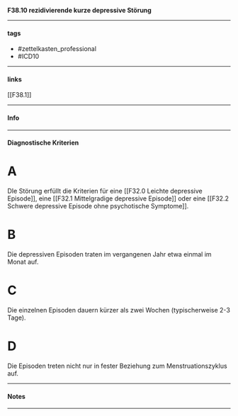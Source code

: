 __F38.10 rezidivierende kurze depressive Störung__

___________________________________________
#### tags

- #zettelkasten_professional
- #ICD10 
___________________________________________
#### links

[[F38.1]]

___________________________________________
#### Info

___________________________________________
#### Diagnostische Kriterien

# A
DIe Störung erfüllt die Kriterien für eine [[F32.0 Leichte depressive Episode]], eine [[F32.1 Mittelgradige depressive Episode]] oder eine [[F32.2 Schwere depressive Episode ohne psychotische Symptome]].

# B
Die depressiven Episoden traten im vergangenen Jahr etwa einmal im Monat auf.

# C
Die einzelnen Episoden dauern kürzer als zwei Wochen (typischerweise 2-3 Tage).

# D
Die Episoden treten nicht nur in fester Beziehung zum Menstruationszyklus auf.
___________________________________________
#### Notes

___________________________________________

